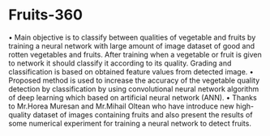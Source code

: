 # Fruits-360

•	Main objective is to classify between qualities of vegetable and fruits by training a neural network with large amount of image dataset of good and rotten vegetables and fruits. After training when a vegetable or fruit is given to network it should classify it according to its quality. Grading and classification is based on obtained feature values from detected image.
•	Proposed method is used to increase the accuracy of the vegetable quality detection by classification by using convolutional neural network algorithm of deep learning which based on artificial neural network (ANN).
•	Thanks to Mr.Horea Muresan and Mr.Mihail Oltean who have introduce new high-quality dataset of images containing fruits and also present the results of some numerical experiment for training a neural network to detect fruits.
